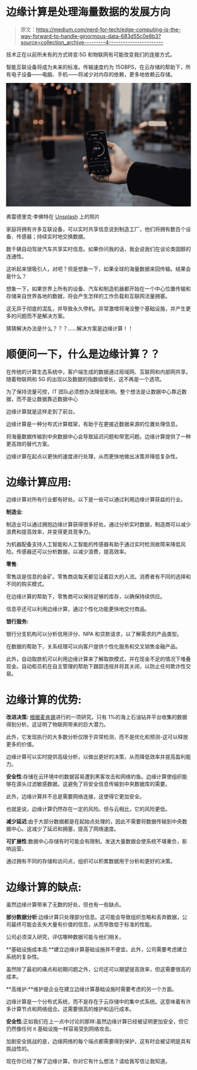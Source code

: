 # 边缘计算是处理海量数据的发展方向

> 原文：<https://medium.com/nerd-for-tech/edge-computing-is-the-way-forward-to-handle-ginormous-data-683d55c0e8b3?source=collection_archive---------4----------------------->

技术正在以前所未有的方式转变:5G 和物联网有可能改变我们的连接方式。

智能互联设备将成为未来的标准。传输速度约为 15GBPS，在云存储的帮助下，所有电子设备——电脑、手机——将减少对内存的依赖，更多地依赖云存储。

![](img/70443fa2b358be5edde62120d38aedec.png)

弗雷德里克·李佛特在 [Unsplash](https://unsplash.com?utm_source=medium&utm_medium=referral) 上的照片

家庭将拥有许多互联设备，可以实时共享信息说到制造工厂，他们将拥有数百个设备、传感器；持续实时地交换数据。

数千辆自动驾驶汽车共享实时信息。如果你问我的话，我会说我们在谈论类固醇的连通性。

这听起来很吸引人，对吧？但是想象一下，如果全球的海量数据来回传输。结果会是什么？

想象一下，如果世界上所有的设备、汽车和制造机器都开始在一个中心位置传输和存储来自世界各地的数据，将会产生怎样的工作负载和互联网流量拥塞。

这无异于彻底的混乱，并导致永久停机。异常激增将淹没整个基础设施，并产生更多的问题而不是解决方案。

猜猜解决办法是什么？？？……解决方案是边缘计算！！

# **顺便问一下，什么是边缘计算？？**

在传统的计算生态系统中，客户端生成的数据通过局域网、互联网和内部网共享。随着物联网和 5G 的出现以及数据的指数级增长，这不再是一个选项。

为了保持流量可控，IT 团队必须想办法降低影响。整个想法是让数据中心靠近数据，而不是让数据靠近数据中心

边缘计算就是这样走到了前台。

边缘计算是一种分布式计算框架，有助于在更接近数据来源的位置处理信息。

将海量数据传输到中央数据中心会导致延迟问题和带宽问题。边缘计算提供了一种更高效的替代方案。

边缘计算在起点以更快的速度进行处理，从而更快地做出决策并降低复杂性。

# **边缘计算应用:**

边缘计算对所有行业都有好处。以下是一些可以通过利用边缘计算获益的行业。

**制造业**:

制造业可以通过拥抱边缘计算获得很多好处。通过分析实时数据，制造商可以减少浪费和提高效率，并变得更具竞争力。

为机器配备支持人工智能和人工智能的传感器有助于通过实时检测故障来降低风险。传感器还可以分析数据，以减少浪费，提高效率。

**零售**:

零售店是信息的金矿。零售商店每天都见证着巨大的人流。消费者有不同的选择和不同的购买模式。

在边缘计算的帮助下，零售商可以保持足够的库存，以确保持续供应。

信息亭还可以利用边缘计算，通过个性化功能更快地交付商品。

**银行服务:**

银行分支机构可以分析信用评分、NPA 和贷款请求，以了解需求的产品类型。

在数据的帮助下，关系经理可以向客户提供个性化服务和交叉销售金融产品。

此外，自动取款机可以利用边缘计算来了解取款模式，并在现金不足的情况下堆叠现金。自动柜员机在自主管理的帮助下跟踪违规并将其关闭，以防止任何欺诈性交易。

# **边缘计算的优势:**

**改进决策:** [根据麦肯锡](https://www.mckinsey.com/~/media/McKinsey/Industries/Technology%20Media%20and%20Telecommunications/High%20Tech/Our%20Insights/The%20Internet%20of%20Things%20The%20value%20of%20digitizing%20the%20physical%20world/Unlocking_the_potential_of_the_Internet_of_Things_Executive_summary.ashx)进行的一项研究，只有 1%的海上石油钻井平台收集的数据得到分析。这证明了物联网带来的巨大潜力。

此外，它发现执行的大多数分析仅限于异常检测，而不是优化和预测-这可以释放更多的价值。

边缘计算可以实时提供高级分析，以做出更好的决策，从而降低效率并提高盈利能力。

**安全性**:存储在云环境中的数据容易遭到黑客攻击和网络钓鱼。边缘计算使组织能够在源头过滤敏感数据。这避免了将安全信息传输到中央数据库的需要。

此外，边缘计算并不总是需要网络连接，这使得它更加安全。

也就是说，边缘计算仍然存在一定的风险。但与云相比，它的风险更低。

**减少延迟**:由于大部分数据都是在起始点处理的，因此不需要将数据传输到中央数据中心。这减少了延迟和拥塞，提高了网络速度。

**可扩展性**:数据中心存储有时可能会有限制。发送大量数据会使系统不堪重负，影响运营。

通过拥有不同的存储和访问点，组织可以积累数据用于分析和更好的决策。

# **边缘计算的缺点**:

虽然边缘计算带来了无数的好处，但也有一些缺点。

**部分数据分析**:边缘计算只处理部分信息。这可能会导致组织忽略和丢弃数据，公司最终可能会丢失大量有价值的信息，从而导致低于标准的性能。

公司必须深入研究，评估哪种数据可能与他们相关。

**基础设施成本高:**建立边缘计算基础设施并不便宜。此外，公司需要考虑建立系统的复杂性。

虽然除了最初的痛点和初期问题之外，公司还可以期望提高效率，但这需要很高的成本。

**高维护:**维护是企业在建立边缘计算基础设施时需要考虑的另一个方面。

边缘计算是一个分布式系统，而不是存在于云存储中的集中式系统。这意味着有许多计算节点和网络组合。这需要很高的维护和运行成本。

**安全性**:正如我们在上一点中讨论的那样:虽然边缘计算已经被证明更加安全，但它仍然像任何 it 基础设施一样容易受到网络攻击。

加剧安全挑战的是，边缘网络的每个端点都需要得到保护，这有时会被证明是具有挑战性的。

现在你已经了解了边缘计算，你对它有什么想法？请给我写信让我知道。